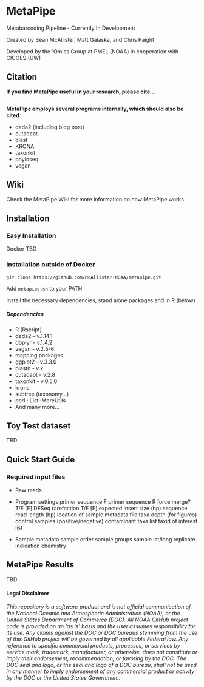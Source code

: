# MetaPipe

Metabarcoding Pipeline - Currently In Development

Created by Sean McAllister, Matt Galaska, and Chris Paight

Developed by the 'Omics Group at <a class="ui-tooltip" title="Pacific Marine Environmental Laboratory"><span style="cursor: help;">PMEL</span></a> (<a class="ui-tooltip" title="National Oceanic and Atmospheric Administration"><span style="cursor: help;">NOAA</span></a>) in cooperation with <a class="ui-tooltip" title="Cooperative Institute for Climate, Ocean, & Ecosystem Studies"><span style="cursor: help;">CICOES</span></a> (<a class="ui-tooltip" title="University of Washington"><span style="cursor: help;">UW</span></a>)

## Citation

**If you find MetaPipe useful in your research, please cite...**

```

```

**MetaPipe employs several programs internally, which should also be cited:**

* dada2 (including blog post)
* cutadapt
* blast
* KRONA
* taxonkit
* phyloseq
* vegan

## Wiki
Check the MetaPipe Wiki for more information on how MetaPipe works.

## Installation
### Easy Installation
Docker TBD

### Installation outside of Docker

```
git clone https://github.com/McAllister-NOAA/metapipe.git

```

Add ```metapipe.sh``` to your PATH

Install the necessary dependencies, stand alone packages and in R (below)
##### Dependencies
* R (Rscript)
* dada2 – v.1.14.1
* dbplyr - v.1.4.2
* vegan - v.2.5-6
* mapping packages
* ggplot2 - v.3.3.0
* blastn - v.x
* cutadapt - v.2.8
* taxonkit - v.0.5.0
* krona
* subtree (taxonomy...)
* perl : List::MoreUtils
* And many more...

## Toy Test dataset
TBD

## Quick Start Guide

### Required input files
* Raw reads
* Program settings
primer sequence F
primer sequence R
force merge? T/F [F]
DESeq rarefaction T/F [F]
expected insert size (bp)
sequence read length (bp)
location of sample metadata file
taxa depth (for figures)
control samples (positive/negative)
contaminant taxa list
taxid of interest list

* Sample metadata
sample order
sample groups
sample lat/long
replicate indication
chemistry

## MetaPipe Results
TBD

#### Legal Disclaimer
*This repository is a software product and is not official communication
of the National Oceanic and Atmospheric Administration (NOAA), or the
United States Department of Commerce (DOC).  All NOAA GitHub project
code is provided on an 'as is' basis and the user assumes responsibility
for its use.  Any claims against the DOC or DOC bureaus stemming from
the use of this GitHub project will be governed by all applicable Federal
law.  Any reference to specific commercial products, processes, or services
by service mark, trademark, manufacturer, or otherwise, does not constitute
or imply their endorsement, recommendation, or favoring by the DOC.
The DOC seal and logo, or the seal and logo of a DOC bureau, shall not
be used in any manner to imply endorsement of any commercial product
or activity by the DOC or the United States Government.*
